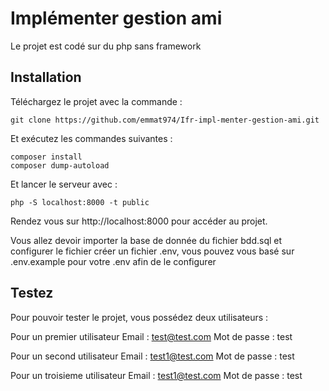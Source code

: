 # Implémenter gestion ami
Le projet est codé sur du php sans framework

## Installation
Téléchargez le projet avec la commande :

    git clone https://github.com/emmat974/Ifr-impl-menter-gestion-ami.git
Et exécutez les commandes suivantes :

    composer install
    composer dump-autoload
    
Et lancer le serveur avec :

    php -S localhost:8000 -t public
Rendez vous sur http://localhost:8000 pour accéder au projet.

Vous allez devoir importer la base de donnée du fichier bdd.sql et configurer le fichier créer un fichier .env, vous pouvez vous basé sur .env.example pour votre .env afin de le configurer

## Testez
Pour pouvoir tester le projet, vous possédez deux utilisateurs :

Pour un premier utilisateur
Email : test@test.com
Mot de passe : test

Pour un second utilisateur
Email : test1@test.com
Mot de passe : test

Pour un troisieme utilisateur
Email : test1@test.com
Mot de passe : test